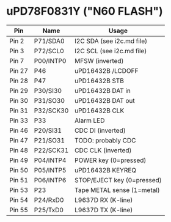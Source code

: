 # uPD78F0831Y ("N60 FLASH")

| Pin       | Name      | Usage                           |
|-----------|-----------|---------------------------------|
|Pin  2     |P71/SDA0   |I2C SDA (see i2c.md file)        |      
|Pin  3     |P72/SCL0   |I2C SCL (see i2c.md file)        |
|Pin  7     |P00/INTP0  |MFSW (inverted)                  |
|Pin 27     |P46        |uPD16432B /LCDOFF                |
|Pin 28     |P47        |uPD16432B STB                    |
|Pin 29     |P30/SI30   |uPD16432B DAT in                 |
|Pin 30     |P31/SO30   |uPD16432B DAT out                |
|Pin 31     |P32/SCK30  |uPD16432B CLK                    |
|Pin 33     |P33        |Alarm LED                        |
|Pin 46     |P20/SI31   |CDC DI (inverted)                |
|Pin 47     |P21/SO31   |TODO: probably CDC               |
|Pin 48     |P22/SCK31  |CDC CLK (inverted)               |
|Pin 49     |P04/INTP4  |POWER key (0=pressed)            |
|Pin 50     |P05/INTP5  |uPD16432B KEYREQ                 |
|Pin 51     |P06/INTP6  |STOP/EJECT key (0=pressed)       |
|Pin 53     |P23        |Tape METAL sense (1=metal)       |
|Pin 54     |P24/RxD0   |L9637D RX (K-line)               |
|Pin 55     |P25/TxD0   |L9637D TX (K-line)               |
